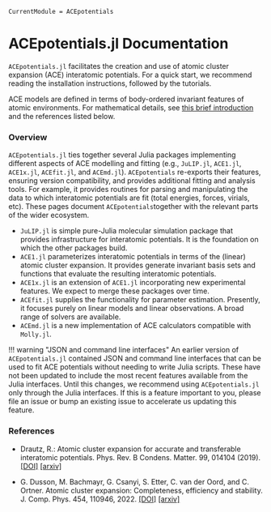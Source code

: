 ```@meta
CurrentModule = ACEpotentials
```

# ACEpotentials.jl Documentation 

`ACEpotentials.jl` facilitates the creation and use of atomic cluster expansion (ACE) interatomic potentials. For a quick start, we recommend reading the installation instructions, followed by the tutorials. 

ACE models are defined in terms of body-ordered invariant features of atomic environments. For mathematical details, see [this brief introduction](gettingstarted/aceintro.md) and the references listed below.


### Overview 

`ACEpotentials.jl` ties together several Julia packages implementing different aspects of ACE modelling and fitting (e.g., `JuLIP.jl`, `ACE1.jl`, `ACE1x.jl`, `ACEfit.jl`, and `ACEmd.jl`). `ACEpotentials` re-exports their features, ensuring version compatibility, and provides additional fitting and analysis tools. For example, it provides routines for parsing and manipulating the data to which interatomic potentials are fit (total energies, forces, virials, etc). These pages document `ACEpotentials`together with the relevant parts of the wider ecosystem.

* `JuLIP.jl` is simple pure-Julia molecular simulation package that provides infrastructure for interatomic potentials. It is the foundation on which the other packages build.
* `ACE1.jl` parameterizes interatomic potentials in terms of the (linear) atomic cluster expansion. It provides generate invariant basis sets and functions that evaluate the resulting interatomic potentials.
* `ACE1x.jl` is an extension of `ACE1.jl` incorporating new experimental features. We expect to merge these packages over time.
* `ACEfit.jl` supplies the functionality for parameter estimation. Presently, it focuses purely on linear models and linear observations. A broad range of solvers are available. 
* `ACEmd.jl` is a new implementation of ACE calculators compatible with `Molly.jl`.

!!! warning "JSON and command line interfaces"
    An earlier version of `ACEpotentials.jl` contained JSON and command line interfaces that can be used to fit ACE potentials without needing to write Julia scripts. These have not been updated to include the most recent features available from the Julia interfaces. Until this changes, we recommend using `ACEpotentials.jl` only through the Julia interfaces. If this is a feature important to you, please file an issue or bump an existing issue to accelerate us updating this feature.

### References

* Drautz, R.: Atomic cluster expansion for accurate and transferable interatomic potentials. Phys. Rev. B Condens. Matter. 99, 014104 (2019). [[DOI]](https://journals.aps.org/prb/abstract/10.1103/PhysRevB.99.014104) [[arxiv]](https://arxiv.org/abs/2003.00221)

* G. Dusson, M. Bachmayr, G. Csanyi, S. Etter, C. van der Oord, and C. Ortner. Atomic cluster expansion: Completeness, efficiency and stability. J. Comp. Phys. 454, 110946, 2022. [[DOI]](https://doi.org/10.1016/j.jcp.2022.110946) [[arxiv]](https://arxiv.org/abs/1911.03550)
